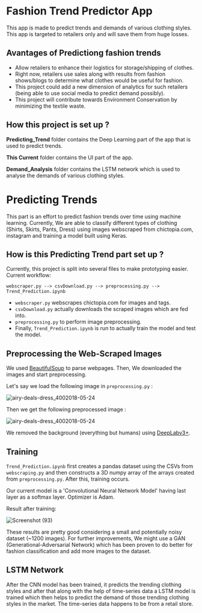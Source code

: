 # Fashion Trend Predictor App
This app is made to predict trends and demands of various clothing styles. This app is targeted to retailers only and will save them from huge losses.

## Avantages of Predictiong fashion trends
* Allow retailers to enhance their logistics for storage/shipping of clothes.
* Right now, retailers use sales along with results from fashion shows/blogs to determine what clothes would be useful for fashion.
* This project could add a new dimension of analytics for such retailers (being able to use social media to predict demand possibly).
* This project will contribute towards Environment Conservation by minimizing the textile waste.

## How this project is set up ?
**Predicting_Trend** folder contains the Deep Learning part of the app that is used to predict trends.

**This Current** folder contains the UI part of the app.

**Demand_Analysis** folder contains the LSTM network which is used to analyse the demands of various clothing styles.

# Predicting Trends
This part is an effort to predict fashion trends over time using machine learning. Currently, We are able to classify different types of clothing (Shirts, Skirts, Pants, Dress) using images webscraped from chictopia.com, instagram and training a model built using Keras.

## How is this Predicting Trend part set up ?
Currently, this project is split into several files to make prototyping easier. Current workflow:

`webscraper.py --> csvDownload.py --> preprocessing.py --> Trend_Prediction.ipynb`

* `webscraper.py` webscrapes chictopia.com for images and tags.
* `csvDownload.py` actually downloads the scraped images which are fed into.
* `preprocessing.py` to perform image preprocessing.
* Finally, `Trend_Prediction.ipynb` is run to actually train the model and test the model.

## Preprocessing the Web-Scraped Images
We used [BeautifulSoup](https://pypi.org/project/beautifulsoup4/) to parse webpages. Then, We downloaded the images and start preprocessing.

Let's say we load the following image in `preprocessing.py` :

![airy-deals-dress_4002018-05-24](https://user-images.githubusercontent.com/42767796/102005040-d3295c00-3d3b-11eb-81c2-1a86df6e792a.jpg)

Then we get the following preprocessed image :

![airy-deals-dress_4002018-05-24](https://user-images.githubusercontent.com/42767796/102005080-0e2b8f80-3d3c-11eb-81e5-343fabb751a4.jpg)

We removed the background (everything but humans) using [DeepLabv3+](https://github.com/bonlime/keras-deeplab-v3-plus).

## Training
`Trend_Prediction.ipynb` first creates a pandas dataset using the CSVs from `webscraping.py` and then constructs a 3D numpy array of the arrays created from `preprocessing.py`. After this, training occurs.

Our current model is a 'Convolutional Neural Network Model' having last layer as a softmax layer. Optimizer is Adam.

Result after training:

![Screenshot (93)](https://user-images.githubusercontent.com/42767796/102005284-a9713480-3d3d-11eb-99d4-d44c93bf6f7b.png)

These results are pretty good considering a small and potentially noisy dataset (~1200 images). For further improvements, We might use a GAN (Generational-Adversarial Network) which has been proven to do better for fashion classification and add more images to the dataset.

## LSTM Network ##
After the CNN model has been trained, it predicts the trending clothing styles and after that along with the help of time-series data a LSTM model is trained which then helps to predict the demand of those trending clothing styles in the market. 
The time-series data happens to be from a retail store.
